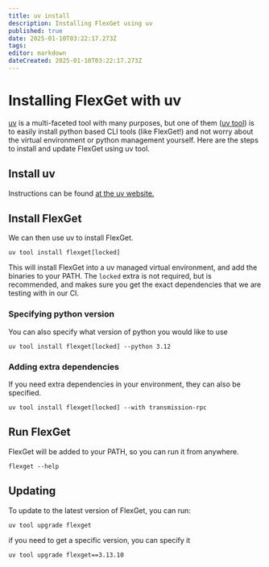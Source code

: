 ```yaml
---
title: uv install
description: Installing FlexGet using uv
published: true
date: 2025-01-10T03:22:17.273Z
tags: 
editor: markdown
dateCreated: 2025-01-10T03:22:17.273Z
---
```


# Installing FlexGet with uv
[uv](https://docs.astral.sh/uv/) is a multi-faceted tool with many purposes, but one of them ([uv tool](https://docs.astral.sh/uv/guides/tools/)) is to easily install python based CLI tools (like FlexGet!) and not worry about the virtual environment or python management yourself. Here are the steps to install and update FlexGet using uv tool.

## Install uv
Instructions can be found [at the uv website.](https://docs.astral.sh/uv/getting-started/installation/)

## Install FlexGet
We can then use uv to install FlexGet.
```
uv tool install flexget[locked]
```
This will install FlexGet into a uv managed virtual environment, and add the binaries to your PATH. The `locked` extra is not required, but is recommended, and makes sure you get the exact dependencies that we are testing with in our CI.

### Specifying python version
You can also specify what version of python you would like to use
```
uv tool install flexget[locked] --python 3.12
```

### Adding extra dependencies
If you need extra dependencies in your environment, they can also be specified.
```
uv tool install flexget[locked] --with transmission-rpc
```

## Run FlexGet
FlexGet will be added to your PATH, so you can run it from anywhere.
```
flexget --help
```

## Updating
To update to the latest version of FlexGet, you can run:
```
uv tool upgrade flexget
```
if you need to get a specific version, you can specify it
```
uv tool upgrade flexget==3.13.10
```